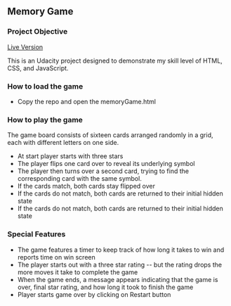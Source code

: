 ## Memory Game

### Project Objective

[Live Version]( https://sumanhakki.github.io/memoryGame/)


This is an Udacity project designed to demonstrate  my skill level of HTML, CSS, and JavaScript. 
### How to load the game
  - Copy the repo and open the memoryGame.html
 

### How to play the game
The game board consists of sixteen cards arranged randomly in a grid, each with different letters on one side.
  - At start player starts with three stars
  - The player flips one card over to reveal its underlying symbol
  - The player then turns over a second card, trying to find the corresponding card with the same symbol.
  - If the cards match, both cards stay flipped over
  - If the cards do not match, both cards are returned to their initial hidden state
  - If the cards do not match, both cards are returned to their initial hidden state
  ### Special Features
  - The game features a timer to keep track of how long it takes to win and reports time on win screen
  - The player starts out with a three star rating -- but the rating drops the more moves it take to complete the game
  - When the game ends, a message appears indicating that the game is over, final star rating, and how long it took to finish the game
  - Player starts game over by clicking on Restart button

